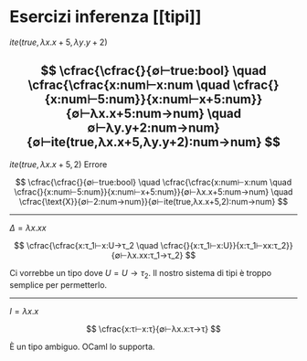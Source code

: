 # Esercizi inferenza [[tipi]]

$ite(true,λx.x+5,λy.y+2)$

$$
\cfrac{\cfrac{}{∅⊢true:bool} \quad \cfrac{\cfrac{x:num⊢x:num \quad \cfrac{}{x:num⊢5:num}}{x:num⊢x+5:num}}{∅⊢λx.x+5:num→num} \quad ∅⊢λy.y+2:num→num}{∅⊢ite(true,λx.x+5,λy.y+2):num→num}
$$
 ---

$ite(true,λx.x+5,2)$ Errore

$$
\cfrac{\cfrac{}{∅⊢true:bool} \quad \cfrac{\cfrac{x:num⊢x:num \quad \cfrac{}{x:num⊢5:num}}{x:num⊢x+5:num}}{∅⊢λx.x+5:num→num} \quad \cfrac{\text{X}}{∅⊢2:num→num}}{∅⊢ite(true,λx.x+5,2):num→num}
$$

---

$Δ=λx.xx$

$$
\cfrac{\cfrac{x:τ_1⊢x:U→τ_2 \quad \cfrac{}{x:τ_1⊢x:U}}{x:τ_1⊢xx:τ_2}}{∅⊢λx.xx:τ_1→τ_2}
$$

Ci vorrebbe un tipo dove $U=U→τ_2$. Il nostro sistema di tipi è troppo semplice per permetterlo.

---

$I=λx.x$

$$
\cfrac{x:τ⊢x:τ}{∅⊢λx.x:τ→τ}
$$

È un tipo ambiguo. OCaml lo supporta.